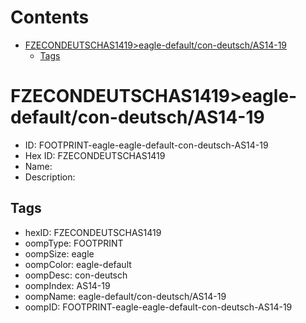 



Contents
========

* [FZECONDEUTSCHAS1419>eagle-default/con-deutsch/AS14-19](#fzecondeutschas1419eagle-defaultcon-deutschas14-19)
	* [Tags](#tags)

# FZECONDEUTSCHAS1419>eagle-default/con-deutsch/AS14-19

- ID: FOOTPRINT-eagle-eagle-default-con-deutsch-AS14-19
- Hex ID: FZECONDEUTSCHAS1419
- Name: 
- Description: 

## Tags

- hexID: FZECONDEUTSCHAS1419
- oompType: FOOTPRINT
- oompSize: eagle
- oompColor: eagle-default
- oompDesc: con-deutsch
- oompIndex: AS14-19
- oompName: eagle-default/con-deutsch/AS14-19
- oompID: FOOTPRINT-eagle-eagle-default-con-deutsch-AS14-19
